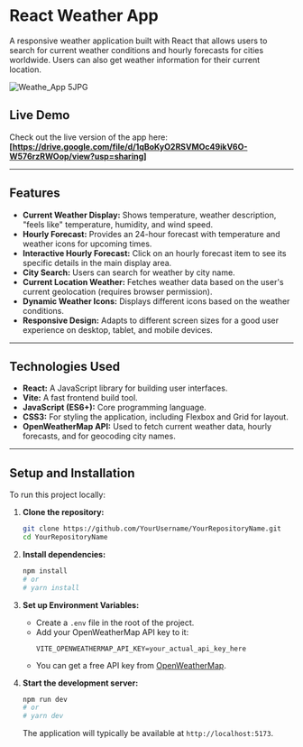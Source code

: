 # React Weather App

A responsive weather application built with React that allows users to search for current weather conditions and hourly forecasts for cities worldwide. Users can also get weather information for their current location.

![Weathe_App 5JPG](https://github.com/user-attachments/assets/c3236b12-d2d1-4874-9957-f27f55b87a24)


## Live Demo

Check out the live version of the app here: **[https://drive.google.com/file/d/1qBoKyO2RSVMOc49ikV6O-W576rzRWOop/view?usp=sharing]**

---

## Features

*   **Current Weather Display:** Shows temperature, weather description, "feels like" temperature, humidity, and wind speed.
*   **Hourly Forecast:** Provides an 24-hour forecast with temperature and weather icons for upcoming times.
*   **Interactive Hourly Forecast:** Click on an hourly forecast item to see its specific details in the main display area.
*   **City Search:** Users can search for weather by city name.
*   **Current Location Weather:** Fetches weather data based on the user's current geolocation (requires browser permission).
*   **Dynamic Weather Icons:** Displays different icons based on the weather conditions.
*   **Responsive Design:** Adapts to different screen sizes for a good user experience on desktop, tablet, and mobile devices.

---

## Technologies Used

*   **React:** A JavaScript library for building user interfaces.
*   **Vite:** A fast frontend build tool.
*   **JavaScript (ES6+):** Core programming language.
*   **CSS3:** For styling the application, including Flexbox and Grid for layout.
*   **OpenWeatherMap API:** Used to fetch current weather data, hourly forecasts, and for geocoding city names.
  
---

## Setup and Installation

To run this project locally:

1.  **Clone the repository:**
    ```bash
    git clone https://github.com/YourUsername/YourRepositoryName.git
    cd YourRepositoryName
    ```

2.  **Install dependencies:**
    ```bash
    npm install
    # or
    # yarn install
    ```

3.  **Set up Environment Variables:**
    *   Create a `.env` file in the root of the project.
    *   Add your OpenWeatherMap API key to it:
        ```
        VITE_OPENWEATHERMAP_API_KEY=your_actual_api_key_here
        ```
    *   You can get a free API key from [OpenWeatherMap](https://openweathermap.org/api).

4.  **Start the development server:**
    ```bash
    npm run dev
    # or
    # yarn dev
    ```
    The application will typically be available at `http://localhost:5173`.



